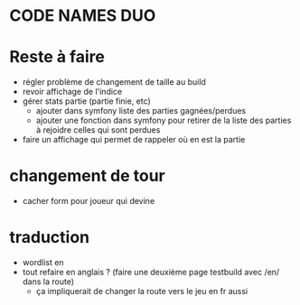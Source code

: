 # CODE NAMES DUO

# Reste à faire
- régler problème de changement de taille au build 
- revoir affichage de l'indice
- gérer stats partie (partie finie, etc)
    - ajouter dans symfony liste des parties gagnées/perdues
    - ajouter une fonction dans symfony pour retirer de la liste des parties à rejoidre celles qui sont perdues
- faire un affichage qui permet de rappeler où en est la partie



# changement de tour
- cacher form pour joueur qui devine

# traduction
- wordlist en
- tout refaire en anglais ? (faire une deuxième page testbuild avec /en/ dans la route)
    - ça impliquerait de changer la route vers le jeu en fr aussi



